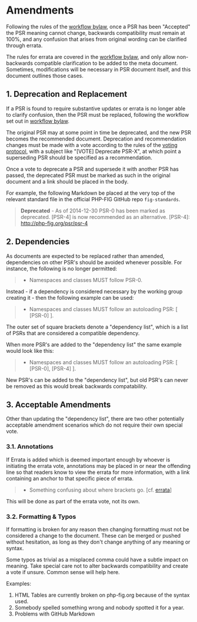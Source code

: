 Amendments
==========

Following the rules of the [workflow bylaw], once a PSR has been "Accepted" the PSR meaning
cannot change, backwards compatibility must remain at 100%, and any confusion that arises from
original wording can be clarified through errata.

The rules for errata are covered in the [workflow bylaw], and only allow non-backwards compatible
clarification to be added to the meta document. Sometimes, modifications will be necessary in PSR
document itself, and this document outlines those cases.

## 1. Deprecation and Replacement

If a PSR is found to require substantive updates or errata is no longer able to clarify confusion,
then the PSR must be replaced, following the workflow set out in [workflow bylaw].

The original PSR may at some point in time be deprecated, and the new PSR becomes the recommended
document. Deprecation and recommendation changes must be made with a vote according to the rules
of the [voting protocol], with a subject like "[VOTE] Deprecate PSR-X", at which point a
superseding PSR should be specified as a recommendation.

Once a vote to deprecate a PSR and supersede it with another PSR has passed, the deprecated PSR must
be marked as such in the original document and a link should be placed in the body.

For example, the following Markdown be placed at the very top of the relevant standard file in the
official PHP-FIG GitHub repo `fig-standards`.

> **Deprecated** - As of 2014-12-30 PSR-0 has been marked as deprecated. [PSR-4] is now recommended
as an alternative.
> [PSR-4]: http://php-fig.org/psr/psr-4


## 2. Dependencies

As documents are expected to be replaced rather than amended, dependencies on
other PSR's should be avoided whenever possible. For instance, the following is
no longer permitted:

> - Namespaces and classes MUST follow PSR-0.

Instead - if a dependency is considered necessary by the working group creating it - then the following
example can be used:

> - Namespaces and classes MUST follow an autoloading PSR: [ [PSR-0] ].

The outer set of square brackets denote a "dependency list", which is a list of PSRs
that are considered a compatible dependency.

When more PSR's are added to the "dependency list" the same example would look like this:

> - Namespaces and classes MUST follow an autoloading PSR: [ [PSR-0], [PSR-4] ].

New PSR's can be added to the "dependency list", but old PSR's can never be removed as this would break
backwards compatability.

## 3. Acceptable Amendments

Other than updating the "dependency list", there are two other potentially acceptable amendment scenarios
which do not require their own special vote.

### 3.1. Annotations

If Errata is added which is deemed important enough by whoever is initiating the errata vote,
annotations may be placed in or near the offending line so that readers know to view the errata for
more information, with a link containing an anchor to that specific piece of errata.

> - Something confusing about where brackets go. [cf. [errata](foo-meta.md#errata-1-foo)]

This will be done as part of the errata vote, not its own.

### 3.2. Formatting & Typos

If formatting is broken for any reason then changing formatting must not be considered a
change to the document. These can be merged or pushed without hesitation, as long as they
don't change anything of any meaning or syntax.

Some typos as trivial as a misplaced comma could have a subtle impact on meaning. Take special care not to
alter backwards compatibility and create a vote if unsure. Common sense will help here.

Examples:

1. HTML Tables are currently broken on php-fig.org because of the syntax used.
2. Somebody spelled something wrong and nobody spotted it for a year.
3. Problems with GitHub Markdown

[workflow bylaw]: https://github.com/php-fig/fig-standards/blob/master/bylaws/004-psr-workflow.md
[voting protocol]: https://github.com/php-fig/fig-standards/blob/master/bylaws/001-voting-protocol.md
